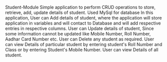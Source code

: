 Student-Module
Simple application to perform CRUD operations to store, retrieve, add, update details of student.
Used MySql for database
In this application,
User can Add details of student, where the application will store application in variables and will contact to Database and will add respective entries in respective columns.
User can Update details of student, Since some information cannot be updated like Mobile Number, Roll Number, Aadhar Card Number etc.
User can Delete any student as required.
User can view Details of particular student by entering student's Roll Number and Class or by entering Student's Mobile Number.
User can view Details of all student.
